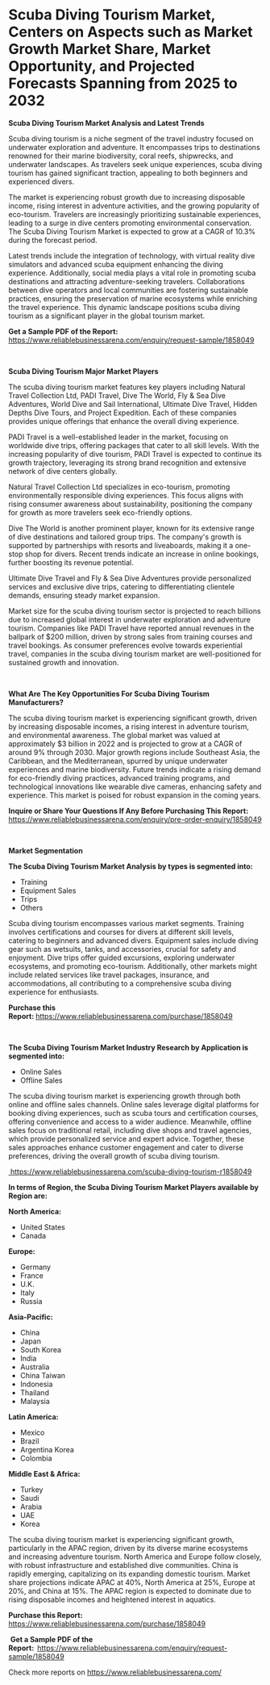 <p><h1>Scuba Diving Tourism Market, Centers on Aspects such as Market Growth Market Share, Market Opportunity, and Projected Forecasts Spanning from 2025 to 2032</h1></p><p><strong>Scuba Diving Tourism Market Analysis and Latest Trends</strong></p>
<p><p>Scuba diving tourism is a niche segment of the travel industry focused on underwater exploration and adventure. It encompasses trips to destinations renowned for their marine biodiversity, coral reefs, shipwrecks, and underwater landscapes. As travelers seek unique experiences, scuba diving tourism has gained significant traction, appealing to both beginners and experienced divers.</p><p>The market is experiencing robust growth due to increasing disposable income, rising interest in adventure activities, and the growing popularity of eco-tourism. Travelers are increasingly prioritizing sustainable experiences, leading to a surge in dive centers promoting environmental conservation. The Scuba Diving Tourism Market is expected to grow at a CAGR of 10.3% during the forecast period.</p><p>Latest trends include the integration of technology, with virtual reality dive simulators and advanced scuba equipment enhancing the diving experience. Additionally, social media plays a vital role in promoting scuba destinations and attracting adventure-seeking travelers. Collaborations between dive operators and local communities are fostering sustainable practices, ensuring the preservation of marine ecosystems while enriching the travel experience. This dynamic landscape positions scuba diving tourism as a significant player in the global tourism market.</p></p>
<p><strong>Get a Sample PDF of the Report:&nbsp;</strong> <a href="https://www.reliablebusinessarena.com/enquiry/request-sample/1858049?utm_campaign=2630&utm_medium=2&utm_source=Github&utm_content=ia&utm_term=11032025&utm_id=scuba-diving-tourism">https://www.reliablebusinessarena.com/enquiry/request-sample/1858049</a></p>
<p>&nbsp;</p>
<p><strong>Scuba Diving Tourism Major Market Players</strong></p>
<p><p>The scuba diving tourism market features key players including Natural Travel Collection Ltd, PADI Travel, Dive The World, Fly & Sea Dive Adventures, World Dive and Sail International, Ultimate Dive Travel, Hidden Depths Dive Tours, and Project Expedition. Each of these companies provides unique offerings that enhance the overall diving experience.</p><p>PADI Travel is a well-established leader in the market, focusing on worldwide dive trips, offering packages that cater to all skill levels. With the increasing popularity of dive tourism, PADI Travel is expected to continue its growth trajectory, leveraging its strong brand recognition and extensive network of dive centers globally.</p><p>Natural Travel Collection Ltd specializes in eco-tourism, promoting environmentally responsible diving experiences. This focus aligns with rising consumer awareness about sustainability, positioning the company for growth as more travelers seek eco-friendly options.</p><p>Dive The World is another prominent player, known for its extensive range of dive destinations and tailored group trips. The company's growth is supported by partnerships with resorts and liveaboards, making it a one-stop shop for divers. Recent trends indicate an increase in online bookings, further boosting its revenue potential.</p><p>Ultimate Dive Travel and Fly & Sea Dive Adventures provide personalized services and exclusive dive trips, catering to differentiating clientele demands, ensuring steady market expansion. </p><p>Market size for the scuba diving tourism sector is projected to reach billions due to increased global interest in underwater exploration and adventure tourism. Companies like PADI Travel have reported annual revenues in the ballpark of $200 million, driven by strong sales from training courses and travel bookings. As consumer preferences evolve towards experiential travel, companies in the scuba diving tourism market are well-positioned for sustained growth and innovation.</p></p>
<p>&nbsp;</p>
<p><strong>What Are The Key Opportunities For Scuba Diving Tourism Manufacturers?</strong></p>
<p><p>The scuba diving tourism market is experiencing significant growth, driven by increasing disposable incomes, a rising interest in adventure tourism, and environmental awareness. The global market was valued at approximately $3 billion in 2022 and is projected to grow at a CAGR of around 9% through 2030. Major growth regions include Southeast Asia, the Caribbean, and the Mediterranean, spurred by unique underwater experiences and marine biodiversity. Future trends indicate a rising demand for eco-friendly diving practices, advanced training programs, and technological innovations like wearable dive cameras, enhancing safety and experience. This market is poised for robust expansion in the coming years.</p></p>
<p><strong>Inquire or Share Your Questions If Any Before Purchasing This Report:</strong> <a href="https://www.reliablebusinessarena.com/enquiry/pre-order-enquiry/1858049?utm_campaign=2630&utm_medium=2&utm_source=Github&utm_content=ia&utm_term=11032025&utm_id=scuba-diving-tourism">https://www.reliablebusinessarena.com/enquiry/pre-order-enquiry/1858049</a></p>
<p>&nbsp;</p>
<p><strong>Market Segmentation</strong></p>
<p><strong>The Scuba Diving Tourism Market Analysis by types is segmented into:</strong></p>
<p><ul><li>Training</li><li>Equipment Sales</li><li>Trips</li><li>Others</li></ul></p>
<p><p>Scuba diving tourism encompasses various market segments. Training involves certifications and courses for divers at different skill levels, catering to beginners and advanced divers. Equipment sales include diving gear such as wetsuits, tanks, and accessories, crucial for safety and enjoyment. Dive trips offer guided excursions, exploring underwater ecosystems, and promoting eco-tourism. Additionally, other markets might include related services like travel packages, insurance, and accommodations, all contributing to a comprehensive scuba diving experience for enthusiasts.</p></p>
<p><strong>Purchase this Report:&nbsp;</strong><a href="https://www.reliablebusinessarena.com/purchase/1858049?utm_campaign=2630&utm_medium=2&utm_source=Github&utm_content=ia&utm_term=11032025&utm_id=scuba-diving-tourism">https://www.reliablebusinessarena.com/purchase/1858049</a></p>
<p>&nbsp;</p>
<p><strong>The Scuba Diving Tourism Market Industry Research by Application is segmented into:</strong></p>
<p><ul><li>Online Sales</li><li>Offline Sales</li></ul></p>
<p><p>The scuba diving tourism market is experiencing growth through both online and offline sales channels. Online sales leverage digital platforms for booking diving experiences, such as scuba tours and certification courses, offering convenience and access to a wider audience. Meanwhile, offline sales focus on traditional retail, including dive shops and travel agencies, which provide personalized service and expert advice. Together, these sales approaches enhance customer engagement and cater to diverse preferences, driving the overall growth of scuba diving tourism.</p></p>
<p><a href="https://www.reliablebusinessarena.com/scuba-diving-tourism-r1858049?utm_campaign=2630&utm_medium=2&utm_source=Github&utm_content=ia&utm_term=11032025&utm_id=scuba-diving-tourism">&nbsp;https://www.reliablebusinessarena.com/scuba-diving-tourism-r1858049</a></p>
<p><strong>In terms of Region, the Scuba Diving Tourism Market Players available by Region are:</strong></p>
<p>
    <p> <strong> North America: </strong>
        <ul>
            <li>United States</li>
            <li>Canada</li>
        </ul>
        </p> 
    <p> <strong> Europe: </strong>
        <ul>
            <li>Germany</li>
            <li>France</li>
            <li>U.K.</li>
            <li>Italy</li>
            <li>Russia</li>
        </ul>
        </p> 
    <p> <strong> Asia-Pacific: </strong>
        <ul>
            <li>China</li>
            <li>Japan</li>
            <li>South Korea</li>
            <li>India</li>
            <li>Australia</li>
            <li>China Taiwan</li>
            <li>Indonesia</li>
            <li>Thailand</li>
            <li>Malaysia</li>
        </ul>
        </p> 
    <p> <strong> Latin America: </strong>
        <ul>
            <li>Mexico</li>
            <li>Brazil</li>
            <li>Argentina Korea</li>
            <li>Colombia</li>
        </ul>
        </p> 
    <p> <strong> Middle East & Africa: </strong>
        <ul>
            <li>Turkey</li>
            <li>Saudi</li>
            <li>Arabia</li>
            <li>UAE</li>
            <li>Korea</li>
        </ul>
    </p>
    </p>
<p><p>The scuba diving tourism market is experiencing significant growth, particularly in the APAC region, driven by its diverse marine ecosystems and increasing adventure tourism. North America and Europe follow closely, with robust infrastructure and established dive communities. China is rapidly emerging, capitalizing on its expanding domestic tourism. Market share projections indicate APAC at 40%, North America at 25%, Europe at 20%, and China at 15%. The APAC region is expected to dominate due to rising disposable incomes and heightened interest in aquatics.</p></p>
<p><strong>Purchase this Report: </strong><a href="https://www.reliablebusinessarena.com/purchase/1858049?utm_campaign=2630&utm_medium=2&utm_source=Github&utm_content=ia&utm_term=11032025&utm_id=scuba-diving-tourism">https://www.reliablebusinessarena.com/purchase/1858049</a></p>
<p>&nbsp;<strong>Get a Sample PDF of the Report:&nbsp;&nbsp;</strong><a href="https://www.reliablebusinessarena.com/enquiry/request-sample/1858049?utm_campaign=2630&utm_medium=2&utm_source=Github&utm_content=ia&utm_term=11032025&utm_id=scuba-diving-tourism">https://www.reliablebusinessarena.com/enquiry/request-sample/1858049</a></p>
<p><strong></strong></p>
<p>Check more reports on <a href="https://www.reliablebusinessarena.com/?utm_campaign=2630&utm_medium=2&utm_source=Github&utm_content=ia&utm_term=11032025&utm_id=scuba-diving-tourism">https://www.reliablebusinessarena.com/</a></p>